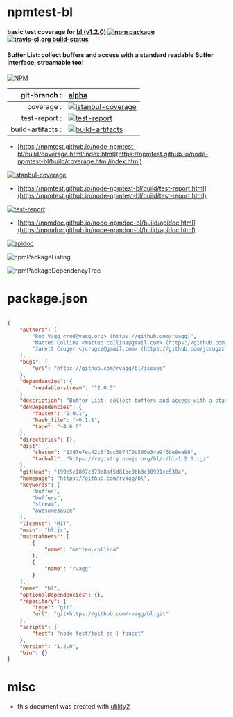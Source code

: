# npmtest-bl

#### basic test coverage for  [bl (v1.2.0)](https://github.com/rvagg/bl)  [![npm package](https://img.shields.io/npm/v/npmtest-bl.svg?style=flat-square)](https://www.npmjs.org/package/npmtest-bl) [![travis-ci.org build-status](https://api.travis-ci.org/npmtest/node-npmtest-bl.svg)](https://travis-ci.org/npmtest/node-npmtest-bl)

#### Buffer List: collect buffers and access with a standard readable Buffer interface, streamable too!

[![NPM](https://nodei.co/npm/bl.png?downloads=true&downloadRank=true&stars=true)](https://www.npmjs.com/package/bl)

| git-branch : | [alpha](https://github.com/npmtest/node-npmtest-bl/tree/alpha)|
|--:|:--|
| coverage : | [![istanbul-coverage](https://npmtest.github.io/node-npmtest-bl/build/coverage.badge.svg)](https://npmtest.github.io/node-npmtest-bl/build/coverage.html/index.html)|
| test-report : | [![test-report](https://npmtest.github.io/node-npmtest-bl/build/test-report.badge.svg)](https://npmtest.github.io/node-npmtest-bl/build/test-report.html)|
| build-artifacts : | [![build-artifacts](https://npmtest.github.io/node-npmtest-bl/glyphicons_144_folder_open.png)](https://github.com/npmtest/node-npmtest-bl/tree/gh-pages/build)|

- [https://npmtest.github.io/node-npmtest-bl/build/coverage.html/index.html](https://npmtest.github.io/node-npmtest-bl/build/coverage.html/index.html)

[![istanbul-coverage](https://npmtest.github.io/node-npmtest-bl/build/screenCapture.buildCi.browser.%252Ftmp%252Fbuild%252Fcoverage.lib.html.png)](https://npmtest.github.io/node-npmtest-bl/build/coverage.html/index.html)

- [https://npmtest.github.io/node-npmtest-bl/build/test-report.html](https://npmtest.github.io/node-npmtest-bl/build/test-report.html)

[![test-report](https://npmtest.github.io/node-npmtest-bl/build/screenCapture.buildCi.browser.%252Ftmp%252Fbuild%252Ftest-report.html.png)](https://npmtest.github.io/node-npmtest-bl/build/test-report.html)

- [https://npmdoc.github.io/node-npmdoc-bl/build/apidoc.html](https://npmdoc.github.io/node-npmdoc-bl/build/apidoc.html)

[![apidoc](https://npmdoc.github.io/node-npmdoc-bl/build/screenCapture.buildCi.browser.%252Ftmp%252Fbuild%252Fapidoc.html.png)](https://npmdoc.github.io/node-npmdoc-bl/build/apidoc.html)

![npmPackageListing](https://npmtest.github.io/node-npmtest-bl/build/screenCapture.npmPackageListing.svg)

![npmPackageDependencyTree](https://npmtest.github.io/node-npmtest-bl/build/screenCapture.npmPackageDependencyTree.svg)



# package.json

```json

{
    "authors": [
        "Rod Vagg <rod@vagg.org> (https://github.com/rvagg)",
        "Matteo Collina <matteo.collina@gmail.com> (https://github.com/mcollina)",
        "Jarett Cruger <jcrugzz@gmail.com> (https://github.com/jcrugzz)"
    ],
    "bugs": {
        "url": "https://github.com/rvagg/bl/issues"
    },
    "dependencies": {
        "readable-stream": "^2.0.5"
    },
    "description": "Buffer List: collect buffers and access with a standard readable Buffer interface, streamable too!",
    "devDependencies": {
        "faucet": "0.0.1",
        "hash_file": "~0.1.1",
        "tape": "~4.6.0"
    },
    "directories": {},
    "dist": {
        "shasum": "1397e7ec42c5f5dc387470c500e34a9f6be9ea98",
        "tarball": "https://registry.npmjs.org/bl/-/bl-1.2.0.tgz"
    },
    "gitHead": "199e5c1807c378c8af5d81be0bb3c30921ce530a",
    "homepage": "https://github.com/rvagg/bl",
    "keywords": [
        "buffer",
        "buffers",
        "stream",
        "awesomesauce"
    ],
    "license": "MIT",
    "main": "bl.js",
    "maintainers": [
        {
            "name": "matteo.collina"
        },
        {
            "name": "rvagg"
        }
    ],
    "name": "bl",
    "optionalDependencies": {},
    "repository": {
        "type": "git",
        "url": "git+https://github.com/rvagg/bl.git"
    },
    "scripts": {
        "test": "node test/test.js | faucet"
    },
    "version": "1.2.0",
    "bin": {}
}
```



# misc
- this document was created with [utility2](https://github.com/kaizhu256/node-utility2)
